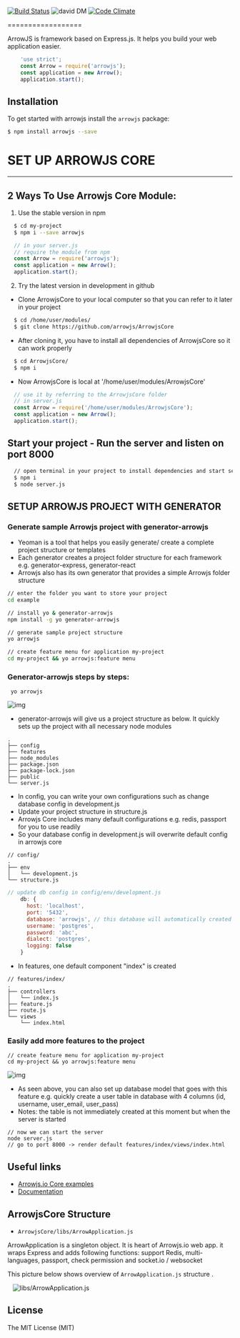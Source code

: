 

[![Build Status](https://travis-ci.org/arrowjs/ArrowjsCore.svg)](https://travis-ci.org/arrowjs/ArrowjsCore)
![david DM](https://david-dm.org/arrowjs/ArrowjsCore.svg)
[![Code Climate](https://codeclimate.com/github/arrowjs/ArrowjsCore/badges/gpa.svg)](https://codeclimate.com/github/arrowjs/ArrowjsCore)

==================

ArrowJS is framework based on Express.js. It helps you build your web application easier.

```javascript
    'use strict';
    const Arrow = require('arrowjs');
    const application = new Arrow();
    application.start();
```

## Installation

To get started with arrowjs install the ```arrowjs``` package:

```sh
$ npm install arrowjs --save
```
# SET UP ARROWJS CORE
------------------

## 2 Ways To Use Arrowjs Core Module:
1. Use the stable version in npm 
```bash
  $ cd my-project
  $ npm i --save arrowjs
```

```js
  // in your server.js 
  // require the module from npm
  const Arrow = require('arrowjs');
  const application = new Arrow();
  application.start(); 
```

2. Try the latest version in development in github
* Clone ArrowjsCore to your local computer so that you can refer to it later in your project
```bash
  $ cd /home/user/modules/
  $ git clone https://github.com/arrowjs/ArrowjsCore
```
* After cloning it, you have to install all dependencies of ArrowjsCore so it can work properly
```bash
  $ cd ArrowjsCore/
  $ npm i
```
* Now ArrowjsCore is local at '/home/user/modules/ArrowjsCore'
```js
  // use it by referring to the ArrowjsCore folder
  // in server.js
  const Arrow = require('/home/user/modules/ArrowjsCore');
  const application = new Arrow();
  application.start(); 
```

## Start your project - Run the server and listen on port 8000

```bash
  // open terminal in your project to install dependencies and start server
  $ npm i
  $ node server.js
```

## SETUP ARROWJS PROJECT WITH GENERATOR
### Generate sample Arrowjs project with generator-arrowjs

* Yeoman is a tool that helps you easily generate/ create a complete project structure or templates 
* Each generator creates a project folder structure for each framework e.g. generator-express, generator-react
* Arrowjs also has its own generator that provides a simple Arrowjs folder structure

```bash
// enter the folder you want to store your project
cd example

// install yo & generator-arrowjs
npm install -g yo generator-arrowjs

// generate sample project structure
yo arrowjs

// create feature menu for application my-project
cd my-project && yo arrowjs:feature menu
```

### Generator-arrowjs steps by steps:
```
 yo arrowjs
```
![img](Readme_images/yoarrowjs.png)

* generator-arrowjs will give us a project structure as below. It quickly sets up the project with all necessary node modules
```
.
├── config
├── features
├── node_modules
├── package.json
├── package-lock.json
├── public
└── server.js
```

* In config, you can write your own configurations such as change database config in development.js
* Update your project structure in structure.js
* Arrowjs Core includes many default configurations e.g. redis, passport for you to use readily
* So your database config in development.js will overwrite default config in arrowjs core
```
// config/
.
├── env
│   └── development.js
└── structure.js
```

```js
// update db config in config/env/development.js
    db: {
      host: 'localhost',
      port: '5432',
      database: 'arrowjs', // this database will automatically created when you runs the server the first time
      username: 'postgres',
      password: 'abc',
      dialect: 'postgres',
      logging: false
    } 
```

* In features, one default component "index" is created
```
// features/index/
.
├── controllers
│   └── index.js
├── feature.js
├── route.js
└── views
    └── index.html
```

### Easily add more features to the project
```
// create feature menu for application my-project
cd my-project && yo arrowjs:feature menu
```

![img](Readme_images/addfeature.png)

* As seen above, you can also set up database model that goes with this feature e.g. quickly create a user table in database with 4 columns (id, username, user_email, user_pass)
* Notes: the table is not immediately created at this moment but when the server is started

```
// now we can start the server 
node server.js
// go to port 8000 -> render default features/index/views/index.html
```

## Useful links

* [Arrowjs.io Core examples](https://github.com/arrowjs/examples) 
* [Documentation](https://github.com/arrowjs/Documents)

## ArrowjsCore Structure

- `ArrowjsCore/libs/ArrowApplication.js`

ArrowApplication is a singleton object. It is heart of Arrowjs.io web app. it wraps Express and adds following functions: support Redis, multi-languages, passport, check permission and socket.io / websocket

This picture below shows overview of `ArrowApplication.js` structure .


    ![libs/ArrowApplication.js](arrowapp1000.png)

## License

The MIT License (MIT)
